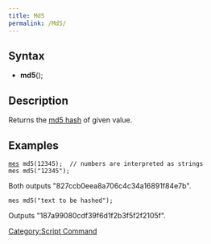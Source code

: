```yaml
---
title: Md5
permalink: /Md5/
---
```


Syntax
------

-   **md5**(<value>);

Description
-----------

Returns the [md5 hash](wikipedia:MD5) of given value.

Examples
--------

[`mes`](mes)` md5(12345);  // numbers are interpreted as strings`
`mes md5("12345");`

Both outputs "827ccb0eea8a706c4c34a16891f84e7b".

`mes md5("text to be hashed");`

Outputs "187a99080cdf39f6d1f2b3f5f2f2105f".

[Category:Script Command](Category:Script_Command)
